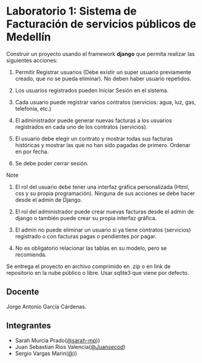 # Laboratorio 1: Sistema de Facturación de servicios públicos de Medellín

Construir un proyecto usando el framework **django** que permita realizar las siguientes acciones:

1. Permitir Registrar usuarios (Debe existir un super usuario previamente creado, que no se pueda eliminar). No deben haber usuario repetidos.

2. Los usuarios registrados pueden Iniciar Sesión en el sistema.

3. Cada usuario puede registrar varios contratos (servicios: agua, luz, gas, telefonía, etc.)

4. El administrador puede generar nuevas facturas a los usuarios registrados en cada uno de los contratos (servicios).

5. El usuario debe elegir un contrato y mostrar todas sus facturas históricas y mostrar las que no han sido pagadas de primero. Ordenar en por fecha.

6. Se debe poder cerrar sesión.

> [!NOTE] 
> 1. El rol del usuario debe tener una interfaz gráfica personalizada (Html, css y su propia programación). Ninguna de sus acciones se debe hacer desde el admin de Django.
>
> 2. El rol del administrador puede crear nuevas facturas desde el admin de django o también puede crear su propia interfaz gráfica.
>
> 3. El admin no puede eliminar un usuario si ya tiene contratos (servicios) registrado o con facturas pagas o pendientes por pagar.
>
> 4. No es obligatorio relacionar las tablas en su modelo, pero se recomienda.

Se entrega el proyecto en archivo comprimido en .zip o en link de repositorio en la nube público o libre. Usar sqlite3 que viene por defecto.

## Docente
Jorge Antonio García Cárdenas.

## Integrantes
- Sarah Murcia Prado([@sarah-mp](https://github.com/Juansecod)))
- Juan Sebastian Rios Valencia([@Juansecod](https://github.com/Juansecod))
- Sergio Vargas Marin([@](https://github.com/)))